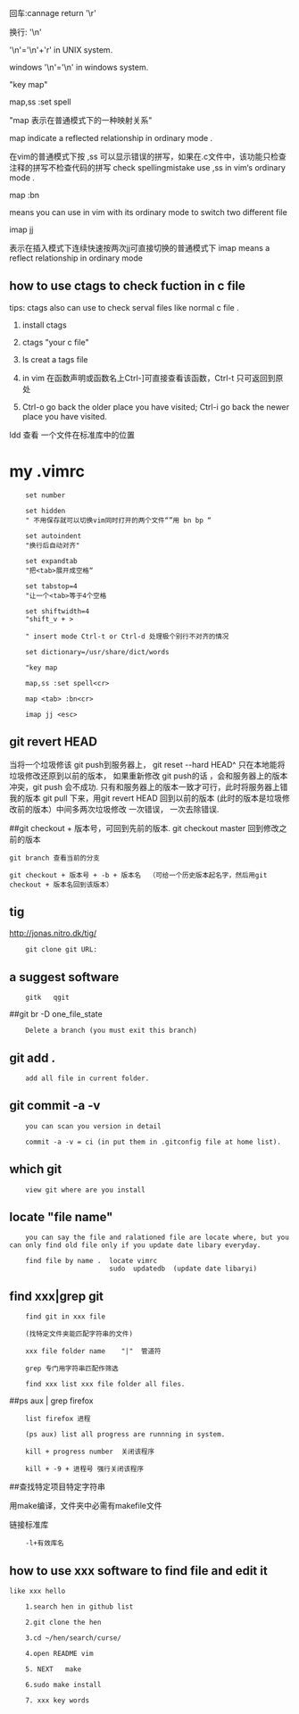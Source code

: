 回车:cannage return '\r'

换行:    '\n'

'\n'='\n'+\'r' in UNIX system.

windows '\n'='\n' in windows system.

"key map"

map,ss :set spell<cr>

"map 表示在普通模式下的一种映射关系"

map indicate a reflected relationship in ordinary mode .

在vim的普通模式下按 ,ss 可以显示错误的拼写，如果在.c文件中，该功能只检查注释的拼写不检查代码的拼写
check spellingmistake use ,ss in vim‘s ordinary mode .

map <tab> :bn<rc>

means you can use <tab> in vim with its ordinary mode to switch two different file

imap <esc> jj

表示在插入模式下连续快速按两次jj可直接切换的普通模式下 imap means a reflect relationship in ordinary mode

## how to use ctags to check fuction in c file 

tips: ctags also can use to check serval files like normal c file .

1. install ctags

2. ctags "your c file" 

3. ls creat a tags file 

4. in vim 在函数声明或函数名上Ctrl-]可直接查看该函数，Ctrl-t 只可返回到原处

5. Ctrl-o go back the older place you have visited;
   Ctrl-i go back the newer place you have visited.


ldd 查看 一个文件在标准库中的位置


# my .vimrc

        set number

        set hidden
        " 不用保存就可以切换vim同时打开的两个文件“”用 bn bp “ 

        set autoindent
        "换行后自动对齐"

        set expandtab
        "把<tab>展开成空格“

        set tabstop=4
        "让一个<tab>等于4个空格

        set shiftwidth=4
        "shift_v + >

        " insert mode Ctrl-t or Ctrl-d 处理极个别行不对齐的情况

        set dictionary=/usr/share/dict/words

        "key map

        map,ss :set spell<cr>

        map <tab> :bn<cr>

        imap jj <esc>



## git revert HEAD

当将一个垃圾修该 git push到服务器上， git reset --hard HEAD^ 只在本地能将垃圾修改还原到以前的版本， 如果重新修改 git push的话 ，会和服务器上的版本冲突，git push 会不成功. 只有和服务器上的版本一致才可行，此时将服务器上错我的版本 git pull 下来，用git revert HEAD 回到以前的版本 (此时的版本是垃圾修改前的版本）中间多两次垃圾修改 一次错误， 一次去除错误.

##git checkout + 版本号，可回到先前的版本.
    git checkout master 回到修改之前的版本

    git branch 查看当前的分支

    git checkout + 版本号 + -b + 版本名  （可给一个历史版本起名字，然后用git checkout + 版本名回到该版本）

## tig

http://jonas.nitro.dk/tig/

        git clone git URL:

## a  suggest software

        gitk   qgit

##git br -D one_file_state
        
        Delete a branch (you must exit this branch)


## git add .

        add all file in current folder.

## git commit -a -v
        
        you can scan you version in detail

        commit -a -v = ci (in put them in .gitconfig file at home list).

## which git 

        view git where are you install

## locate "file name" 

        you can say the file and ralationed file are locate where, but you can only find old file only if you update date libary everyday.

        find file by name .  locate vimrc
                             sudo  updatedb  (update date libaryi)
## find xxx|grep git 
        find git in xxx file 
        
        (找特定文件夹能匹配字符串的文件)
        
        xxx file folder name    "|"  管道符
        
        grep 专门用字符串匹配作筛选

        find xxx list xxx file folder all files. 

##ps aux | grep firefox 
        
        list firefox 进程

        (ps aux) list all progress are runnning in system.
        
        kill + progress number  关闭该程序

        kill + -9 + 进程号 强行关闭该程序

##查找特定项目特定字符串


用make编译，文件夹中必需有makefile文件

链接标准库

        -l+有效库名

## how to use xxx software to find file and edit it 
    like xxx hello

        1.search hen in github list 
        
        2.git clone the hen 

        3.cd ~/hen/search/curse/

        4.open README vim  
        
        5. NEXT   make 

        6.sudo make install  

        7. xxx key words
